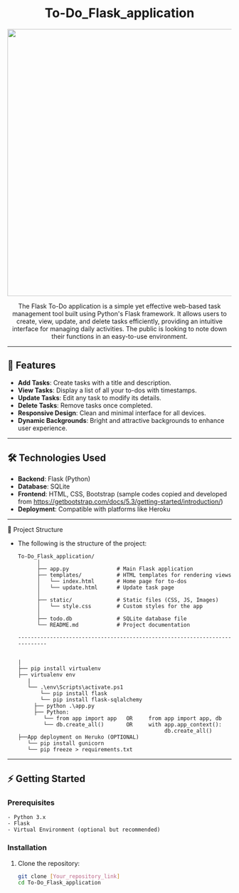 <h1 align="center"> To-Do_Flask_application </h1>
<p align="center"> <img src="https://media0.giphy.com/media/v1.Y2lkPTc5MGI3NjExMXB4b2l0M3dmeGJ4a25kcjQ3dDJzNDA2azF0N24wd2VieTJpbWNobiZlcD12MV9pbnRlcm5hbF9naWZfYnlfaWQmY3Q9cw/cJBQoc3fZDgDIUoXhv/giphy.gif" width="600"> </p>
<p align="center">The Flask To-Do application is a simple yet effective web-based task management tool built using Python's Flask framework. It allows 
                  users to create, view, update, and delete tasks efficiently, providing an intuitive interface for managing daily activities. The 
                  public is looking to note down their functions in an easy-to-use environment.
</p>


---

## 🚀 Features

- **Add Tasks**: Create tasks with a title and description.
- **View Tasks**: Display a list of all your to-dos with timestamps.
- **Update Tasks**: Edit any task to modify its details.
- **Delete Tasks**: Remove tasks once completed.
- **Responsive Design**: Clean and minimal interface for all devices.
- **Dynamic Backgrounds**: Bright and attractive backgrounds to enhance user experience.

---

## 🛠️ Technologies Used

- **Backend**: Flask (Python)
- **Database**: SQLite
- **Frontend**: HTML, CSS, Bootstrap (sample codes copied and developed from https://getbootstrap.com/docs/5.3/getting-started/introduction/)
- **Deployment**: Compatible with platforms like Heroku

---

📂 Project Structure
- The following is the structure of the project:

      To-Do_Flask_application/
            │
            ├── app.py               # Main Flask application
            ├── templates/           # HTML templates for rendering views
            │   └── index.html       # Home page for to-dos
            │   └── update.html      # Update task page
            │
            ├── static/              # Static files (CSS, JS, Images)
            │   └── style.css        # Custom styles for the app
            │
            ├── todo.db              # SQLite database file
            └── README.md            # Project documentation

      ----------------------------------------------------------------------------


      |
      ├── pip install virtualenv
      ├── virtualenv env
         |
         └── .\env\Scripts\activate.ps1
             └── pip install flask  
             └── pip install flask-sqlalchemy
           ├── python .\app.py
           ├── Python:
              └── from app import app   OR     from app import app, db
              └── db.create_all()       OR     with app.app_context():
                                                    db.create_all()
      ├──App deployment on Heruko (OPTIONAL)
         └── pip install gunicorn 
         └── pip freeze > requirements.txt
     

---

## ⚡ Getting Started

### Prerequisites
    - Python 3.x
    - Flask
    - Virtual Environment (optional but recommended)

### Installation
1. Clone the repository:
   ```bash
   git clone [Your_repository_link]
   cd To-Do_Flask_application
